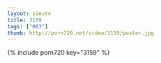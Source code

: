 ```yaml
--- 
layout: sieutv
title: 3159
tags: ["003"]
thumb: http://porn720.net/video/3159/poster.jpg
---
```

{% include porn720 key="3159" %} 
